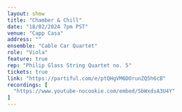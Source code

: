 ```yaml
---
layout: show
title: "Chamber & Chill"
date: "18/02/2024 7pm PST"
venue: "Capp Casa"
address: ""
ensemble: "Cable Car Quartet"
role: "Viola"
feature: true
rep: "Philip Glass String Quartet no. 5"
tickets: true
link: "https://partiful.com/e/ptQHgVM6DOrunZQ5h6cB"
recordings: [
  "https://www.youtube-nocookie.com/embed/SbWxdsA3U4Y"
]
---
```

